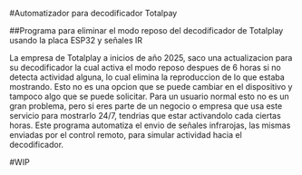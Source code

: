 #Automatizador para decodificador Totalpay

##Programa para eliminar el modo reposo del decodificador de Totalplay usando la placa ESP32 y señales IR

La empresa de Totalplay a inicios de año 2025, saco una actualizacion para su decodificador la cual activa el modo reposo despues de 6 horas si no detecta actividad alguna, lo cual elimina la reproduccion de lo que estaba mostrando.
Esto no es una opcion que se puede cambiar en el dispositivo y tampoco algo que se puede solicitar. Para un usuario normal esto no es un gran problema, pero si eres parte de un negocio o empresa que usa este servicio para mostrarlo 24/7, tendrias que estar activandolo cada ciertas horas.
Este programa automatiza el envio de señales infrarojas, las mismas enviadas por el control remoto, para simular actividad hacia el decodificador.

#WIP
